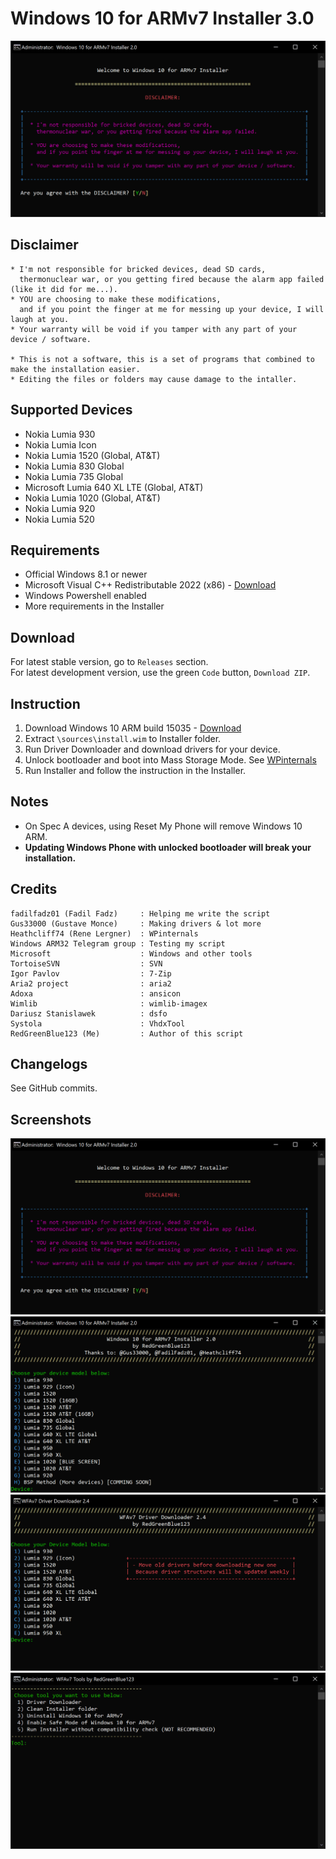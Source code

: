 # Windows 10 for ARMv7 Installer 3.0
![alt text](https://github.com/RedGreenBlue09/Assets/raw/master/WFAv7-1.BMP "WFAv7 Installer")
## Disclaimer

	* I'm not responsible for bricked devices, dead SD cards,
	  thermonuclear war, or you getting fired because the alarm app failed (like it did for me...).
	* YOU are choosing to make these modifications,
	  and if you point the finger at me for messing up your device, I will laugh at you.
	* Your warranty will be void if you tamper with any part of your device / software.
	
	* This is not a software, this is a set of programs that combined to make the installation easier.
	* Editing the files or folders may cause damage to the intaller.
	
## Supported Devices

- Nokia Lumia 930
- Nokia Lumia Icon
- Nokia Lumia 1520 (Global, AT&T)
- Nokia Lumia 830 Global
- Nokia Lumia 735 Global
- Microsoft Lumia 640 XL LTE (Global, AT&T)
- Nokia Lumia 1020 (Global, AT&T)
- Nokia Lumia 920
- Nokia Lumia 520

## Requirements

- Official Windows 8.1 or newer   
- Microsoft Visual C++ Redistributable 2022 (x86) - [Download](https://aka.ms/vs/17/release/vc_redist.x86.exe)
- Windows Powershell enabled
- More requirements in the Installer

## Download

For latest stable version, go to `Releases` section.  
For latest development version, use the green `Code` button, `Download ZIP`.
 
## Instruction

1. Download Windows 10 ARM build 15035 - [Download](https://bit.ly/33ap8dq)
2. Extract `\sources\install.wim` to Installer folder.
3. Run Driver Downloader and download drivers for your device.
4. Unlock bootloader and boot into Mass Storage Mode. See [WPinternals](https://github.com/ReneLergner/WPinternals)
5. Run Installer and follow the instruction in the Installer.

## Notes

- On Spec A devices, using Reset My Phone will remove Windows 10 ARM.
- **Updating Windows Phone with unlocked bootloader will break your installation.**

## Credits

	fadilfadz01 (Fadil Fadz)     : Helping me write the script
	Gus33000 (Gustave Monce)     : Making drivers & lot more
	Heathcliff74 (Rene Lergner)  : WPinternals
	Windows ARM32 Telegram group : Testing my script
	Microsoft                    : Windows and other tools
	TortoiseSVN                  : SVN
	Igor Pavlov                  : 7-Zip
	Aria2 project                : aria2
	Adoxa                        : ansicon
	Wimlib                       : wimlib-imagex
	Dariusz Stanislawek          : dsfo
	Systola                      : VhdxTool
	RedGreenBlue123 (Me)         : Author of this script

## Changelogs

See GitHub commits.

## Screenshots

![alt text](https://github.com/RedGreenBlue09/Assets/raw/master/WFAv7-1.BMP "WFAv7-S1")
![alt text](https://github.com/RedGreenBlue09/Assets/raw/master/WFAv7-2.BMP "WFAv7-S2")
![alt text](https://github.com/RedGreenBlue09/Assets/raw/master/WFAv7-3.BMP "WFAv7-DD")
![alt text](https://github.com/RedGreenBlue09/Assets/raw/master/WFAv7-4.BMP "WFAv7-TL")
